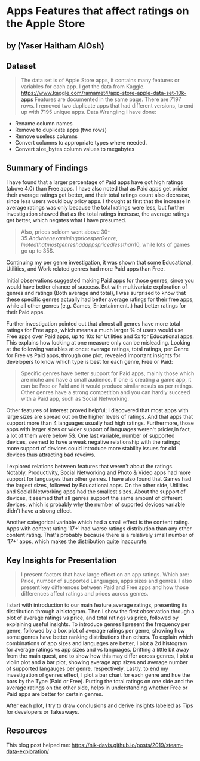 # Apps Features that affect ratings on the Apple Store
## by (Yaser Haitham AlOsh)


## Dataset

> The data set is of Apple Store apps, it contains many features or variables for each app. 
I got the data from Kaggle. https://www.kaggle.com/ramamet4/app-store-apple-data-set-10k-apps
Features are documented in the same page.
There are 7197 rows. I removed two duplicate apps that had different versions, to end up with 7195 unique apps.
Data Wrangling I have done:
- Rename column names
- Remove to duplicate apps (two rows)
- Remove useless columns 
- Convert columns to appropriate types where needed.
- Convert size_bytes column values to megabytes

## Summary of Findings

 I have found that a larger percentage of Paid apps have got high ratings (above 4.0) than Free apps.
 I have also noted that as Paid apps get pricier their average ratings get better, 
 and their total ratings count also decrease, since less users would buy pricy apps.
 I thought at first that the increase in average ratings was only because the total ratings were less, 
 but further investigation showed that as the total ratings increase, the average ratings get better, 
 which negates what I have presumed.
 
 > Also, prices seldom went above 30-35$. And when examining prices per Genre, 
 I noted that most genres had apps priced less than 10$, while lots of games go up to 35$. 
 
 Continuing my per genre investigation, it was shown that some Educational, Utilities,
 and Work related genres had more Paid apps than Free.
 
 Initial observations suggested making Paid apps for those genres, since you would have better chance of success. 
 But with multivariate exploration of genres and ratings (Both average and total), I was surprised to know that these specific genres actually had better average ratings for their free apps, while all other genres (e.g. Games, Entertainment..) had better ratings for their Paid apps.
 
 Further investigation pointed out that almost all genres have more total ratings for Free apps, which means a much larger % of users would use Free apps over Paid apps, up to 10x for Utilities and 5x for Educational apps. 
This explains how looking at one measure only can be misleading. 
Looking at the following variables at once: average ratings, total ratings, per Genre for Free vs Paid apps, through one plot, revealed important insights for developers to know which type is best for each genre, Free or Paid:
> Specific genres have better support for Paid apps, mainly those which are niche and have a small audience. 
 If one is creating a game app, it can be Free or Paid  and it would produce similar resuls as per ratings.
 Other genres have a strong competition and you can hardly succeed with a Paid app, such as Social Networking.

Other features of interest proved helpful; I discovered that most apps with large sizes 
are spread out on the higher levels of ratings. And that apps that support more than 4 languages
 usually had high ratings. Furthermore, those apps with larger sizes or wider support of languages weren't pricier,in fact,
 a lot of them were below 5$.
 One last variable, number of supported devices, seemed to have a weak negative relationship with the ratings; 
 more support of devices could introduce more stability issues for old devices thus attracting bad reveiws.
 
I explored relations between features that weren't about the ratings. 
Notably, Productivity, Social Networking and Photo & Video apps had more support for languages than other genres.
I have also found that Games had the largest sizes, followed by Educational apps. 
On the other side, Utilities and Social Networking apps had the smallest sizes.
About the support of devices, it seemed that all genres support the same amount of different devices,
which is probably why the number of suported devices variable didn't have a strong effect.

Another categorical variable which had a small effect is the content rating. Apps with content rating '17+' 
had  worse ratings distribution than any other content rating. That's probably because there is a 
relatively small number of '17+' apps, which makes the distribution quite inaccurate.

## Key Insights for Presentation

> I present factors that have large effect on an app ratings. Which are: Price, number of supported Languages,
 apps sizes and genres. I also present key differences between Paid and Free apps and how those 
 differences affect ratings and prices across genres.
 
 I start with introduction to our main feature,average ratings, presenting its distribution through a histogram.
 Then I show the first observation through a plot of average ratings vs price, and total ratings vs price, 
 followed by explaining useful insights.
 To introduce genres I present the frequency per genre, 
  followed by a box plot of average ratings per genre,
  showing how some genres have better ranking distributions than others.
 To explain which combinations of app sizes and languages are better, 
  I plot a 2d histogram for average ratings vs app sizes and vs languages.
 Drifting a little bit away from the main quest, and to show how this may differ across genres, 
 I plot a violin plot and a bar plot,
 showing average app sizes and average number of supported langauges per genre, respectively.
 Lastly, to end my investigation of genres effect, I plot a bar chart for each genre and hue the bars by the 
 Type (Paid or Free).
 Putting the total ratings on one side and the average ratings on the other side, helps in understanding
	whether Free or Paid apps are better for certain genres.
	
 After each plot, I try to draw conclusions and derive insights labeled as Tips for developers or Takeaways.


## Resources
This blog post helped me: https://nik-davis.github.io/posts/2019/steam-data-exploration/

 
 
